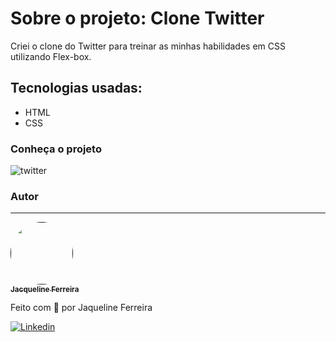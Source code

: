 # Sobre o projeto: Clone Twitter

Criei o clone do Twitter para treinar as minhas habilidades em CSS utilizando Flex-box. 

## Tecnologias usadas:

* HTML 
* CSS

### Conheça o projeto

![twitter](https://user-images.githubusercontent.com/64090350/156841258-945d95b3-e735-496a-bc6f-ceee1db679c1.png)



### Autor
---

<a href="">
 <img style="border-radius: 50%;" src="https://avatars.githubusercontent.com/jacqueline-dev" width="100px;" alt=""/>
 <br />
 <sub><b>Jacqueline Ferreira</b></sub></a> <a href="" title="Augecode"></a>


Feito com 💜 por Jaqueline Ferreira 

[![Linkedin](https://img.shields.io/badge/Meu%20Perfil-Linkdin-blueviolet)](https://www.linkedin.com/in/jacqueline-ferreira-a152761a5/)
